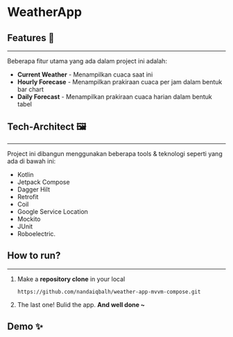 # WeatherApp

## Features 🚀
---------
Beberapa fitur utama yang ada dalam project ini adalah:
- **Current Weather** - Menampilkan cuaca saat ini
- **Hourly Forecase** - Menampilkan prakiraan cuaca per jam dalam bentuk bar chart
- **Daily Forecast** - Menampilkan prakiraan cuaca harian dalam bentuk tabel

## Tech-Architect 🖼
-----
Project ini dibangun menggunakan beberapa tools & teknologi seperti yang ada di bawah ini:
- Kotlin
- Jetpack Compose
- Dagger Hilt
- Retrofit
- Coil
- Google Service Location
- Mockito
- JUnit
- Roboelectric.


## How to run?
-----
1. Make a **repository clone** in your local
    ```
    https://github.com/nandaiqbalh/weather-app-mvvm-compose.git
    ```
2. The last one! Bulid the app. **And well done ~**

## Demo ✨


